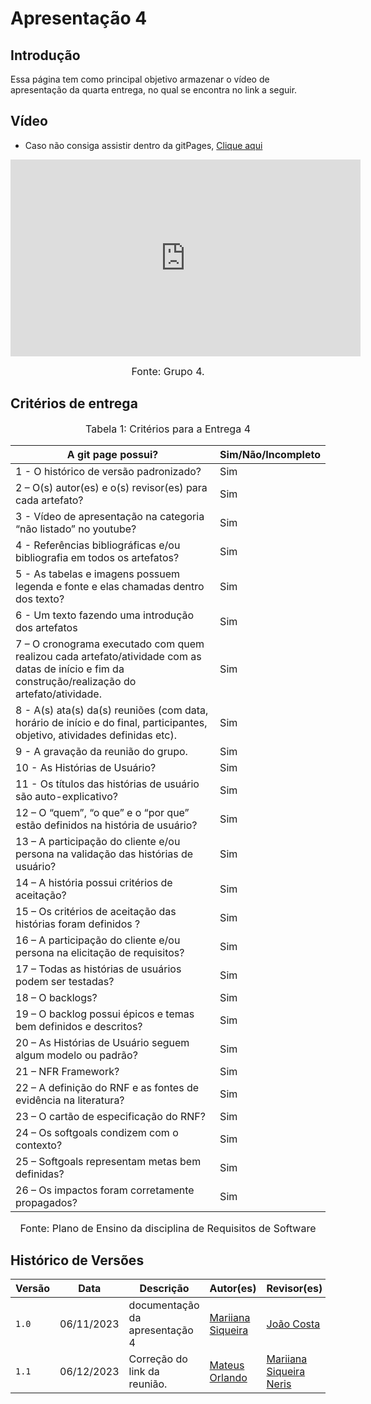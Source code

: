 # Apresentação 4

## Introdução
 Essa página tem como principal objetivo armazenar o vídeo de apresentação da quarta entrega, no qual se encontra no link a seguir.

## Vídeo
- Caso não consiga assistir dentro da gitPages, [Clique aqui](https://youtu.be/DW8tAK6fcTg)

<iframe width="560" height="315" src="https://www.youtube.com/embed/DW8tAK6fcTg?si=6FRs_xGI7XygBkW5" title="YouTube video player" frameborder="0" allow="accelerometer; autoplay; clipboard-write; encrypted-media; gyroscope; picture-in-picture; web-share" allowfullscreen></iframe>

<font size="3"><p style="text-align: center">Fonte: Grupo 4.</p></font>

## Critérios de entrega

<font size="3"><p style="text-align: center">Tabela 1: Critérios para a Entrega 4</p></font>

A git page possui?  | Sim/Não/Incompleto
--------- | ------
1 - O histórico de versão padronizado? | Sim
2 – O(s) autor(es) e o(s) revisor(es) para cada artefato? | Sim
3 - Vídeo de apresentação na categoria “não listado” no youtube? | Sim
4 - Referências bibliográficas e/ou bibliografia em todos os artefatos? | Sim
5 - As tabelas e imagens possuem legenda e fonte e elas chamadas dentro dos texto? | Sim
6 - Um texto fazendo uma introdução dos artefatos | Sim
7 – O cronograma executado com quem realizou cada artefato/atividade com as datas de início e fim da construção/realização do artefato/atividade. | Sim
8 - A(s) ata(s) da(s) reuniões (com data, horário de início e do final, participantes, objetivo, atividades definidas etc). | Sim
9 - A gravação da reunião do grupo. | Sim
10 - As Histórias de Usuário? | Sim
11 - Os títulos das histórias de usuário são auto-explicativo? | Sim
12 – O “quem”, “o que” e o “por que” estão definidos na história de usuário? | Sim
13 – A participação do cliente e/ou persona na validação das histórias de usuário? | Sim
14 –  A história possui critérios de aceitação? | Sim
15 – Os critérios de aceitação das histórias foram definidos ? | Sim
16 – A participação do cliente e/ou persona na elicitação de requisitos? | Sim
17 – Todas as histórias de usuários podem ser testadas? | Sim
18 – O backlogs?  | Sim
19 – O backlog possui épicos e temas bem definidos e descritos? | Sim
20 – As Histórias de Usuário seguem algum modelo ou padrão? | Sim
21 – NFR Framework? | Sim
22 – A definição do RNF e as fontes de evidência na literatura? | Sim
23 – O cartão de especificação do RNF? | Sim
24 – Os softgoals condizem com o contexto?| Sim
25 – Softgoals representam metas bem definidas? | Sim
26 – Os impactos foram corretamente propagados? | Sim

<font size="3"><p style="text-align: center">Fonte: Plano de Ensino da disciplina de Requisitos de Software</p></font>

## Histórico de Versões

| Versão |     Data    |          Descrição             |              Autor(es)                    |               Revisor(es)                            |
| ------ | ----------- | ------------------------------ | ----------------------------------------- | ---------------------------------------------------- |
| `1.0`  | 06/11/2023  | documentação da apresentação 4 | [Mariiana Siqueira](https://github.com/Maryyscreuza)| [João Costa](https://github.com/jvcostta) |
| `1.1`  | 06/12/2023 | Correção do link da reunião. | [Mateus Orlando](https://github.com/MateusPy) | [Mariiana Siqueira Neris](https://github.com/Maryyscreuza) |
